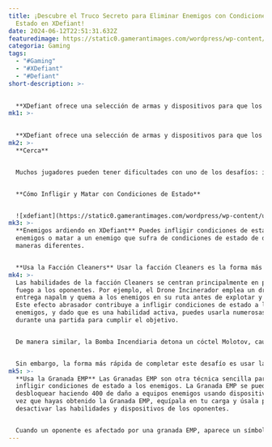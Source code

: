 ```yaml
---
title: ¡Descubre el Truco Secreto para Eliminar Enemigos con Condiciones de
  Estado en XDefiant!
date: 2024-06-12T22:51:31.632Z
featuredimage: https://static0.gamerantimages.com/wordpress/wp-content/uploads/2024/06/xdefiant-how-to-kill-enemies-suffering-from-status-condition.jpg?q=49&fit=contain&w=1140&h=&dpr=2
categoria: Gaming
tags:
  - "#Gaming"
  - "#XDefiant"
  - "#Defiant"
short-description: >-
  

  **XDefiant ofrece una selección de armas y dispositivos para que los jugadores elijan y utilicen durante la partida. Sin embargo, no todas las armas del juego están desbloqueadas por defecto para los jugadores. Para desbl**
mk1: >-
  

  **XDefiant ofrece una selección de armas y dispositivos para que los jugadores elijan y utilicen durante la partida. Sin embargo, no todas las armas del juego están desbloqueadas por defecto para los jugadores. Para desbloquear cada arma o dispositivo, los jugadores deben completar desafíos base asociados con esa arma.**
mk2: >-
  **Cerca**


  Muchos jugadores pueden tener dificultades con uno de los desafíos: infligir condiciones de estado a los enemigos o matar enemigos que sufran de condiciones de estado. Estos desafíos deben completarse para desbloquear la Granada Pegajosa y la Granada Flash en el juego.


  **Cómo Infligir y Matar con Condiciones de Estado**


  ![xdefiant](https://static0.gamerantimages.com/wordpress/wp-content/uploads/2024/06/burning-enemies-xdefiant.jpg?q=49&fit=crop&w=1500&dpr=2 "xdefiant")
mk3: >-
  **Enemigos ardiendo en XDefiant** Puedes infligir condiciones de estado a tus
  enemigos o matar a un enemigo que sufra de condiciones de estado de dos
  maneras diferentes.


  **Usa la Facción Cleaners** Usar la facción Cleaners es la forma más rápida de infligir condiciones de estado a tus enemigos. Las habilidades de esta facción incluyen Drones Incineradores y Bombas Incendiarias, y su habilidad pasiva son las Balas Incendiarias.
mk4: >-
  Las habilidades de la facción Cleaners se centran principalmente en prender
  fuego a los oponentes. Por ejemplo, el Drone Incinerador emplea un dron que
  entrega napalm y quema a los enemigos en su ruta antes de explotar y matarlos.
  Este efecto abrasador contribuye a infligir condiciones de estado a los
  enemigos, y dado que es una habilidad activa, puedes usarla numerosas veces
  durante una partida para cumplir el objetivo.


  De manera similar, la Bomba Incendiaria detona un cóctel Molotov, causando daño explosivo de área a los enemigos y prendiendo fuego al área. Cualquier oponente que entre en el área después del Molotov será quemado. Una vez que tu oponente esté en llamas, debes dispararle con tu arma para completar la eliminación y avanzar en el desafío.


  Sin embargo, la forma más rápida de completar este desafío es usar la habilidad pasiva de la facción Cleaners, Balas Incendiarias. Esta habilidad inflige daño adicional por quemadura a los oponentes cuando son alcanzados por tus balas. Así, cada vez que disparas a un oponente, le infliges una condición de estado, y matarlo con disparos adicionales te permite eliminar enemigos que sufran de la condición de estado.
mk5: >-
  **Usa la Granada EMP** Las Granadas EMP son otra técnica sencilla para
  infligir condiciones de estado a los enemigos. La Granada EMP se puede
  desbloquear haciendo 400 de daño a equipos enemigos usando dispositivos. Una
  vez que hayas obtenido la Granada EMP, equípala en tu carga y úsala para
  desactivar las habilidades y dispositivos de los oponentes.


  Cuando un oponente es afectado por una granada EMP, aparece un símbolo eléctrico en tu pantalla, lo que indica que has infligido una condición de estado en ellos. Después de eso, debes eliminar al enemigo desorientado, lo cual contará como matar a un enemigo con una condición de estado.
---
```

